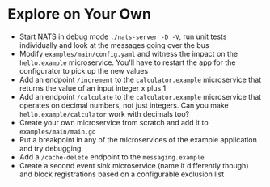 # Explore on Your Own

* Start NATS in debug mode `./nats-server -D -V`, run unit tests individually and look at the messages going over the bus
* Modify `examples/main/config.yaml` and witness the impact on the `hello.example` microservice. You'll have to restart the app for the configurator to pick up the new values
* Add an endpoint `/increment` to the `calculator.example` microservice that returns the value of an input integer x plus 1
* Add an endpoint `/calculate` to the `calculator.example` microservice that operates on decimal numbers, not just integers. Can you make `hello.example/calculator` work with decimals too?
* Create your own microservice from scratch and add it to `examples/main/main.go`
* Put a breakpoint in any of the microservices of the example application and try debugging
* Add a `/cache-delete` endpoint to the `messaging.example`
* Create a second event sink microservice (name it differently though) and block registrations based on a configurable exclusion list

